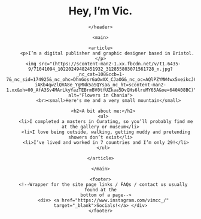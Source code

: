 <html>
  <head>
    <title>Victoria McCusker</title>
  </head>

  <body>
    <header>
      <h1>Hey, I’m Vic.</h1>
  
    </header>

    <main>

    <article>
         <p>I’m a digital publisher and graphic designer based in Bristol.</p>
      <img src="(https://scontent-man2-1.xx.fbcdn.net/v/t1.6435-9/71041094_10220249482451932_312855803071561728_n.jpg?_nc_cat=108&ccb=1-7&_nc_sid=174925&_nc_ohc=DhnGosrGaOwAX_CJaOG&_nc_oc=AQlPZYMW4wx5xeikcJ6uGRWBA5QqVARkSsSzlqGioyEs9xlzub1WtiZ98zEy-iAKb4qwZlQVA8e_YgMNk5aSQYsa&_nc_ht=scontent-man2-1.xx&oh=00_AfA3Sv4MArLkyYazTEBrmBV0tfUZkaa5DvQHs6lruMY65A&oe=640A08BC)" alt="Flowers in Chania">
          <br><small>Here's me and a very small mountain</small>

      <h2>A bit about me:</h2>
      <ul>
        <li>I completed a masters in Curating, so you’ll probably find me at the gallery or museum</li>
        <li>I love being outside, walking, getting muddy and pretending showers don’t exist</li>
        <li>I’ve lived and worked in 7 countries and I’m only 29!</li>
      </ul>
      
    </article>

    </main>

    <footer>
      <!--Wrapper for the site page links / FAQs / contact us usually found at the
        bottom of a page-->
      <div> <a href="https://www.instagram.com/vimcc_/" target="_blank">Socials!</a> </div>
    </footer>
  </body>
</html>
